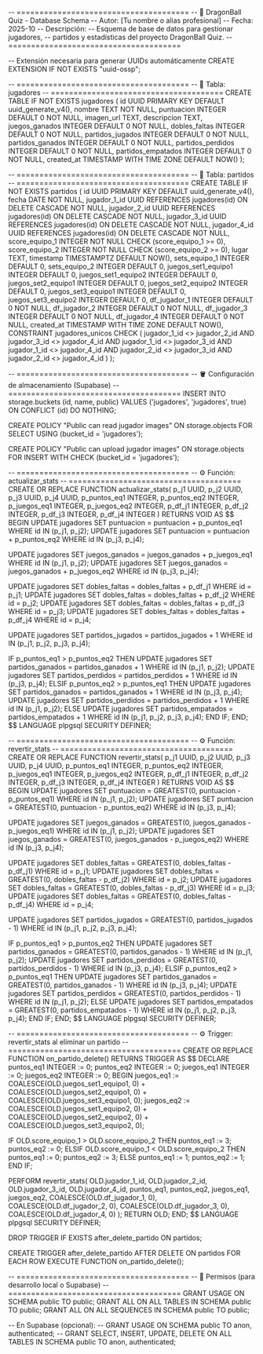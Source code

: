 -- ======================================
-- 📘 DragonBall Quiz - Database Schema
-- Autor: [Tu nombre o alias profesional]
-- Fecha: 2025-10
-- Descripción:
--   Esquema de base de datos para gestionar jugadores,
--   partidos y estadísticas del proyecto DragonBall Quiz.
-- ======================================

-- Extensión necesaria para generar UUIDs automáticamente
CREATE EXTENSION IF NOT EXISTS "uuid-ossp";

-- ======================================
-- 🧍 Tabla: jugadores
-- ======================================
CREATE TABLE IF NOT EXISTS jugadores (
  id UUID PRIMARY KEY DEFAULT uuid_generate_v4(),
  nombre TEXT NOT NULL,
  puntuacion INTEGER DEFAULT 0 NOT NULL,
  imagen_url TEXT,
  descripcion TEXT,
  juegos_ganados INTEGER DEFAULT 0 NOT NULL,
  dobles_faltas INTEGER DEFAULT 0 NOT NULL,
  partidos_jugados INTEGER DEFAULT 0 NOT NULL,
  partidos_ganados INTEGER DEFAULT 0 NOT NULL,
  partidos_perdidos INTEGER DEFAULT 0 NOT NULL,
  partidos_empatados INTEGER DEFAULT 0 NOT NULL,
  created_at TIMESTAMP WITH TIME ZONE DEFAULT NOW()
);

-- ======================================
-- 🎾 Tabla: partidos
-- ======================================
CREATE TABLE IF NOT EXISTS partidos (
  id UUID PRIMARY KEY DEFAULT uuid_generate_v4(),
  fecha DATE NOT NULL,
  jugador_1_id UUID REFERENCES jugadores(id) ON DELETE CASCADE NOT NULL,
  jugador_2_id UUID REFERENCES jugadores(id) ON DELETE CASCADE NOT NULL,
  jugador_3_id UUID REFERENCES jugadores(id) ON DELETE CASCADE NOT NULL,
  jugador_4_id UUID REFERENCES jugadores(id) ON DELETE CASCADE NOT NULL,
  score_equipo_1 INTEGER NOT NULL CHECK (score_equipo_1 >= 0),
  score_equipo_2 INTEGER NOT NULL CHECK (score_equipo_2 >= 0),
  lugar TEXT,
  timestamp TIMESTAMPTZ DEFAULT NOW(),
  sets_equipo_1 INTEGER DEFAULT 0,
  sets_equipo_2 INTEGER DEFAULT 0,
  juegos_set1_equipo1 INTEGER DEFAULT 0,
  juegos_set1_equipo2 INTEGER DEFAULT 0,
  juegos_set2_equipo1 INTEGER DEFAULT 0,
  juegos_set2_equipo2 INTEGER DEFAULT 0,
  juegos_set3_equipo1 INTEGER DEFAULT 0,
  juegos_set3_equipo2 INTEGER DEFAULT 0,
  df_jugador_1 INTEGER DEFAULT 0 NOT NULL,
  df_jugador_2 INTEGER DEFAULT 0 NOT NULL,
  df_jugador_3 INTEGER DEFAULT 0 NOT NULL,
  df_jugador_4 INTEGER DEFAULT 0 NOT NULL,
  created_at TIMESTAMP WITH TIME ZONE DEFAULT NOW(),
  CONSTRAINT jugadores_unicos CHECK (
    jugador_1_id <> jugador_2_id AND
    jugador_3_id <> jugador_4_id AND
    jugador_1_id <> jugador_3_id AND
    jugador_1_id <> jugador_4_id AND
    jugador_2_id <> jugador_3_id AND
    jugador_2_id <> jugador_4_id
  )
);

-- ======================================
-- 🪣 Configuración de almacenamiento (Supabase)
-- ======================================
INSERT INTO storage.buckets (id, name, public)
VALUES ('jugadores', 'jugadores', true)
ON CONFLICT (id) DO NOTHING;

CREATE POLICY "Public can read jugador images"
ON storage.objects FOR SELECT
USING (bucket_id = 'jugadores');

CREATE POLICY "Public can upload jugador images"
ON storage.objects FOR INSERT
WITH CHECK (bucket_id = 'jugadores');

-- ======================================
-- ⚙️ Función: actualizar_stats
-- ======================================
CREATE OR REPLACE FUNCTION actualizar_stats(
  p_j1 UUID, p_j2 UUID, p_j3 UUID, p_j4 UUID,
  p_puntos_eq1 INTEGER, p_puntos_eq2 INTEGER,
  p_juegos_eq1 INTEGER, p_juegos_eq2 INTEGER,
  p_df_j1 INTEGER, p_df_j2 INTEGER, p_df_j3 INTEGER, p_df_j4 INTEGER
)
RETURNS VOID AS $$
BEGIN
  UPDATE jugadores SET puntuacion = puntuacion + p_puntos_eq1 WHERE id IN (p_j1, p_j2);
  UPDATE jugadores SET puntuacion = puntuacion + p_puntos_eq2 WHERE id IN (p_j3, p_j4);

  UPDATE jugadores SET juegos_ganados = juegos_ganados + p_juegos_eq1 WHERE id IN (p_j1, p_j2);
  UPDATE jugadores SET juegos_ganados = juegos_ganados + p_juegos_eq2 WHERE id IN (p_j3, p_j4);

  UPDATE jugadores SET dobles_faltas = dobles_faltas + p_df_j1 WHERE id = p_j1;
  UPDATE jugadores SET dobles_faltas = dobles_faltas + p_df_j2 WHERE id = p_j2;
  UPDATE jugadores SET dobles_faltas = dobles_faltas + p_df_j3 WHERE id = p_j3;
  UPDATE jugadores SET dobles_faltas = dobles_faltas + p_df_j4 WHERE id = p_j4;

  UPDATE jugadores SET partidos_jugados = partidos_jugados + 1 WHERE id IN (p_j1, p_j2, p_j3, p_j4);

  IF p_puntos_eq1 > p_puntos_eq2 THEN
    UPDATE jugadores SET partidos_ganados = partidos_ganados + 1 WHERE id IN (p_j1, p_j2);
    UPDATE jugadores SET partidos_perdidos = partidos_perdidos + 1 WHERE id IN (p_j3, p_j4);
  ELSIF p_puntos_eq2 > p_puntos_eq1 THEN
    UPDATE jugadores SET partidos_ganados = partidos_ganados + 1 WHERE id IN (p_j3, p_j4);
    UPDATE jugadores SET partidos_perdidos = partidos_perdidos + 1 WHERE id IN (p_j1, p_j2);
  ELSE
    UPDATE jugadores SET partidos_empatados = partidos_empatados + 1 WHERE id IN (p_j1, p_j2, p_j3, p_j4);
  END IF;
END;
$$ LANGUAGE plpgsql SECURITY DEFINER;

-- ======================================
-- ⚙️ Función: revertir_stats
-- ======================================
CREATE OR REPLACE FUNCTION revertir_stats(
  p_j1 UUID, p_j2 UUID, p_j3 UUID, p_j4 UUID,
  p_puntos_eq1 INTEGER, p_puntos_eq2 INTEGER,
  p_juegos_eq1 INTEGER, p_juegos_eq2 INTEGER,
  p_df_j1 INTEGER, p_df_j2 INTEGER, p_df_j3 INTEGER, p_df_j4 INTEGER
)
RETURNS VOID AS $$
BEGIN
  UPDATE jugadores SET puntuacion = GREATEST(0, puntuacion - p_puntos_eq1) WHERE id IN (p_j1, p_j2);
  UPDATE jugadores SET puntuacion = GREATEST(0, puntuacion - p_puntos_eq2) WHERE id IN (p_j3, p_j4);

  UPDATE jugadores SET juegos_ganados = GREATEST(0, juegos_ganados - p_juegos_eq1) WHERE id IN (p_j1, p_j2);
  UPDATE jugadores SET juegos_ganados = GREATEST(0, juegos_ganados - p_juegos_eq2) WHERE id IN (p_j3, p_j4);

  UPDATE jugadores SET dobles_faltas = GREATEST(0, dobles_faltas - p_df_j1) WHERE id = p_j1;
  UPDATE jugadores SET dobles_faltas = GREATEST(0, dobles_faltas - p_df_j2) WHERE id = p_j2;
  UPDATE jugadores SET dobles_faltas = GREATEST(0, dobles_faltas - p_df_j3) WHERE id = p_j3;
  UPDATE jugadores SET dobles_faltas = GREATEST(0, dobles_faltas - p_df_j4) WHERE id = p_j4;

  UPDATE jugadores SET partidos_jugados = GREATEST(0, partidos_jugados - 1) WHERE id IN (p_j1, p_j2, p_j3, p_j4);

  IF p_puntos_eq1 > p_puntos_eq2 THEN
    UPDATE jugadores SET partidos_ganados = GREATEST(0, partidos_ganados - 1) WHERE id IN (p_j1, p_j2);
    UPDATE jugadores SET partidos_perdidos = GREATEST(0, partidos_perdidos - 1) WHERE id IN (p_j3, p_j4);
  ELSIF p_puntos_eq2 > p_puntos_eq1 THEN
    UPDATE jugadores SET partidos_ganados = GREATEST(0, partidos_ganados - 1) WHERE id IN (p_j3, p_j4);
    UPDATE jugadores SET partidos_perdidos = GREATEST(0, partidos_perdidos - 1) WHERE id IN (p_j1, p_j2);
  ELSE
    UPDATE jugadores SET partidos_empatados = GREATEST(0, partidos_empatados - 1) WHERE id IN (p_j1, p_j2, p_j3, p_j4);
  END IF;
END;
$$ LANGUAGE plpgsql SECURITY DEFINER;

-- ======================================
-- ⚙️ Trigger: revertir_stats al eliminar un partido
-- ======================================
CREATE OR REPLACE FUNCTION on_partido_delete()
RETURNS TRIGGER AS $$
DECLARE
  puntos_eq1 INTEGER := 0;
  puntos_eq2 INTEGER := 0;
  juegos_eq1 INTEGER := 0;
  juegos_eq2 INTEGER := 0;
BEGIN
  juegos_eq1 := COALESCE(OLD.juegos_set1_equipo1, 0) + COALESCE(OLD.juegos_set2_equipo1, 0) + COALESCE(OLD.juegos_set3_equipo1, 0);
  juegos_eq2 := COALESCE(OLD.juegos_set1_equipo2, 0) + COALESCE(OLD.juegos_set2_equipo2, 0) + COALESCE(OLD.juegos_set3_equipo2, 0);

  IF OLD.score_equipo_1 > OLD.score_equipo_2 THEN
    puntos_eq1 := 3; puntos_eq2 := 0;
  ELSIF OLD.score_equipo_1 < OLD.score_equipo_2 THEN
    puntos_eq1 := 0; puntos_eq2 := 3;
  ELSE
    puntos_eq1 := 1; puntos_eq2 := 1;
  END IF;

  PERFORM revertir_stats(
    OLD.jugador_1_id, OLD.jugador_2_id, OLD.jugador_3_id, OLD.jugador_4_id,
    puntos_eq1, puntos_eq2, juegos_eq1, juegos_eq2,
    COALESCE(OLD.df_jugador_1, 0), COALESCE(OLD.df_jugador_2, 0),
    COALESCE(OLD.df_jugador_3, 0), COALESCE(OLD.df_jugador_4, 0)
  );
  RETURN OLD;
END;
$$ LANGUAGE plpgsql SECURITY DEFINER;

DROP TRIGGER IF EXISTS after_delete_partido ON partidos;

CREATE TRIGGER after_delete_partido
AFTER DELETE ON partidos
FOR EACH ROW
EXECUTE FUNCTION on_partido_delete();

-- ======================================
-- 🔐 Permisos (para desarrollo local o Supabase)
-- ======================================
GRANT USAGE ON SCHEMA public TO public;
GRANT ALL ON ALL TABLES IN SCHEMA public TO public;
GRANT ALL ON ALL SEQUENCES IN SCHEMA public TO public;

-- En Supabase (opcional):
-- GRANT USAGE ON SCHEMA public TO anon, authenticated;
-- GRANT SELECT, INSERT, UPDATE, DELETE ON ALL TABLES IN SCHEMA public TO anon, authenticated;
